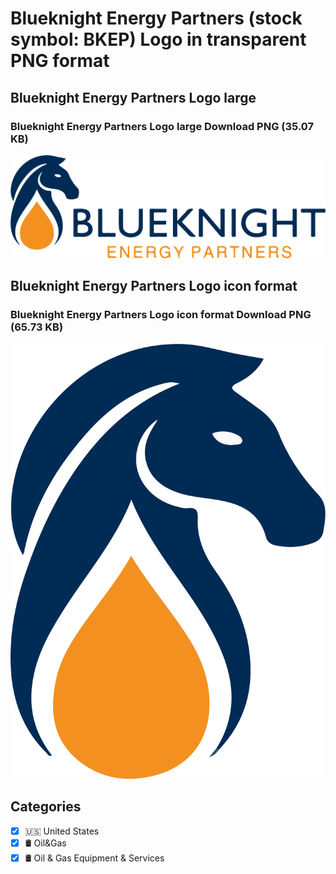 # Blueknight Energy Partners (stock symbol: BKEP) Logo in transparent PNG format

## Blueknight Energy Partners Logo large

### Blueknight Energy Partners Logo large Download PNG (35.07 KB)

![Blueknight Energy Partners Logo large Download PNG (35.07 KB)](/img/orig/BKEP_BIG-cd8b053e.png)

## Blueknight Energy Partners Logo icon format

### Blueknight Energy Partners Logo icon format Download PNG (65.73 KB)

![Blueknight Energy Partners Logo icon format Download PNG (65.73 KB)](/img/orig/BKEP-d53c07aa.png)



## Categories
- [x] 🇺🇸 United States
- [x] 🛢 Oil&Gas
- [x] 🛢️ Oil & Gas Equipment & Services
